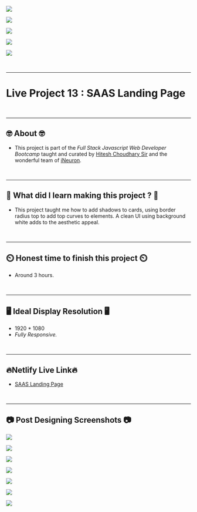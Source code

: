 
![](https://img.shields.io/badge/Live%20Project%2013-SAAS%20Landing%20Page-brightgreen)

![](https://img.shields.io/badge/Tech%20Stack-HTML%20%7C%20CSS-blue)

![](https://img.shields.io/badge/Special%20Thanks-Hitesh%20Choudhary%20%7C%20iNeuron-orange)

![](https://img.shields.io/badge/Project%20Owner-Manik%20Dixit-lightgrey)

![](https://img.shields.io/badge/Motto-%E2%80%9CAny%20fool%20can%20write%20code%20that%20a%20computer%20can%20understand.%20Good%20programmers%20write%20code%20that%20humans%20can%20understand.%E2%80%9D%20%E2%80%93%20Martin%20Fowler-red)

&nbsp;
***

# **Live Project 13 : SAAS Landing Page**

&nbsp;
***
## **🤓 About 🤓**

- This project is part of the *Full Stack Javascript Web Developer Bootcamp* taught and curated by [Hitesh Choudhary Sir](https://www.instagram.com/hiteshchoudharyofficial) and the wonderful team of [iNeuron](https://ineuron.ai/).


&nbsp;
***
## **🤔 What did I learn making this project ? 🤔**

- This project taught me how to add shadows to cards, using border radius top to add top curves to elements. A clean UI using background white adds to the aesthetic appeal.

&nbsp;
***
## **⏲️ Honest time to finish this project ⏲️**

- Around 3 hours. 

&nbsp;
***
## **🖥️ Ideal Display Resolution 🖥️**

- 1920 * 1080
- *Fully Responsive.*

&nbsp;
***
## **🔥Netlify Live Link🔥**
- [SAAS Landing Page](https://live-proj-13-fullstackjsbootcamp.netlify.app/)

&nbsp;
***
## **📷 Post Designing Screenshots 📷**

![](https://github.com/manikD1/Live-Project-13-SAAS-Landing-Page/blob/main/Screenshots/Screenshot1.JPG)

![](https://github.com/manikD1/Live-Project-13-SAAS-Landing-Page/blob/main/Screenshots/Screenshot2.JPG)

![](https://github.com/manikD1/Live-Project-13-SAAS-Landing-Page/blob/main/Screenshots/Screenshot3.JPG)

![](https://github.com/manikD1/Live-Project-13-SAAS-Landing-Page/blob/main/Screenshots/Screenshot4.JPG)

![](https://github.com/manikD1/Live-Project-13-SAAS-Landing-Page/blob/main/Screenshots/Screenshot5.JPG)

![](https://github.com/manikD1/Live-Project-13-SAAS-Landing-Page/blob/main/Screenshots/Screenshot6.JPG)

![](https://github.com/manikD1/Live-Project-13-SAAS-Landing-Page/blob/main/Screenshots/Screenshot7.JPG)


